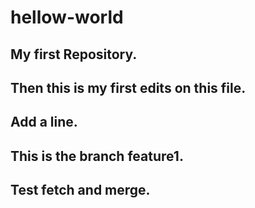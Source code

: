 # hellow-world
## My first Repository.

## Then this is my first edits on this file.

## Add a line.

## This is the branch feature1.

## Test fetch and merge.
